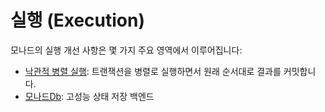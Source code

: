 # 실행 (Execution)

모나드의 실행 개선 사항은 몇 가지 주요 영역에서 이루어집니다:

- [낙관적 병렬 실행](parallel_execution.md): 트랜잭션을 병렬로 실행하면서 원래 순서대로 결과를 커밋합니다.
- [모나드Db](monad_db.md): 고성능 상태 저장 백엔드

